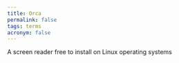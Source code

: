 ```yaml
---
title: Orca
permalink: false
tags: terms
acronym: false
---
```

A screen reader free to install on Linux operating systems